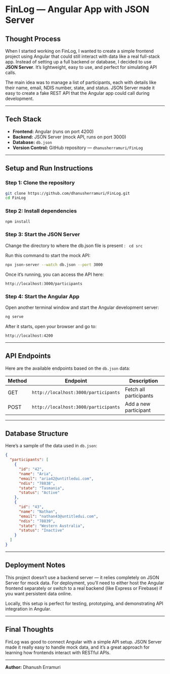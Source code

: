 # FinLog — Angular App with JSON Server

## Thought Process
When I started working on FinLog, I wanted to create a simple frontend project using Angular that could still interact with data like a real full-stack app. Instead of setting up a full backend or database, I decided to use **JSON Server**. It’s lightweight, easy to use, and perfect for simulating API calls.

The main idea was to manage a list of participants, each with details like their name, email, NDIS number, state, and status. JSON Server made it easy to create a fake REST API that the Angular app could call during development.

---

## Tech Stack
- **Frontend:** Angular (runs on port 4200)
- **Backend:** JSON Server (mock API, runs on port 3000)
- **Database:** `db.json`
- **Version Control:** GitHub repository — `dhanusherramuri/FinLog`

---

## Setup and Run Instructions

### Step 1: Clone the repository
```bash
git clone https://github.com/dhanusherramuri/FinLog.git
cd FinLog
```

### Step 2: Install dependencies
```bash
npm install
```

### Step 3: Start the JSON Server
Change the directory to where the db.json file is present :
``` cd src```

Run this command to start the mock API:
```bash
npx json-server --watch db.json --port 3000
```

Once it’s running, you can access the API here:
```
http://localhost:3000/participants
```

### Step 4: Start the Angular App
Open another terminal window and start the Angular development server:
```bash
ng serve
```

After it starts, open your browser and go to:
```
http://localhost:4200
```

---

## API Endpoints
Here are the available endpoints based on the `db.json` data:

| Method | Endpoint                             | Description            |
|--------|--------------------------------------|------------------------|
| GET    | `http://localhost:3000/participants` | Fetch all participants |
| POST   |`http://localhost:3000/participants`  | Add a new participant  |

---

## Database Structure
Here’s a sample of the data used in `db.json`:
```json
{
  "participants": [
    {
      "id": "42",
      "name": "Aria",
      "email": "aria42@untitledui.com",
      "ndis": "78838",
      "state": "Tasmania",
      "status": "Active"
    },
    {
      "id": "43",
      "name": "Nathan",
      "email": "nathan43@untitledui.com",
      "ndis": "78839",
      "state": "Western Australia",
      "status": "Inactive"
    }
  ]
}
```

---

## Deployment Notes
This project doesn’t use a backend server — it relies completely on JSON Server for mock data. For deployment, you’ll need to either host the Angular frontend separately or switch to a real backend (like Express or Firebase) if you want persistent data online.

Locally, this setup is perfect for testing, prototyping, and demonstrating API integration in Angular.

---

## Final Thoughts
FinLog was good to connect Angular with a simple API setup. JSON Server made it really easy to handle mock data, and it’s a great approach for learning how frontends interact with RESTful APIs.

---
**Author:** Dhanush Erramuri
